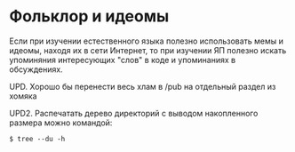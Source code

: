 # Фольклор и идеомы #

Если при изучении естественного языка полезно использовать мемы и идеомы, находя их в сети Интернет,
то при изучении ЯП полезно искать упоминяния интересующих "слов" в коде и упоминаниях в обсуждениях.

UPD.
Хорошо бы перенести весь хлам в /pub на отдельный раздел из хомяка

UPD2.
Распечатать дерево директорий с выводом накопленного размера можно командой:
```
$ tree --du -h
```

